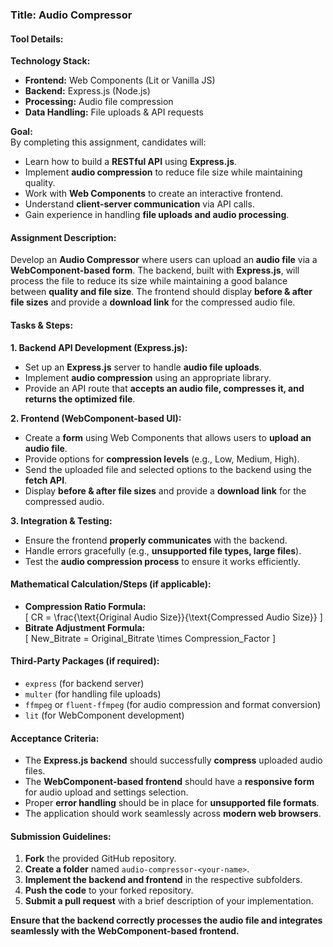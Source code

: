 ### **Title:** Audio Compressor  

#### **Tool Details:**  
**Technology Stack:**  
- **Frontend:** Web Components (Lit or Vanilla JS)  
- **Backend:** Express.js (Node.js)  
- **Processing:** Audio file compression  
- **Data Handling:** File uploads & API requests  

**Goal:**  
By completing this assignment, candidates will:  
- Learn how to build a **RESTful API** using **Express.js**.  
- Implement **audio compression** to reduce file size while maintaining quality.  
- Work with **Web Components** to create an interactive frontend.  
- Understand **client-server communication** via API calls.  
- Gain experience in handling **file uploads and audio processing**.  

#### **Assignment Description:**  
Develop an **Audio Compressor** where users can upload an **audio file** via a **WebComponent-based form**. The backend, built with **Express.js**, will process the file to reduce its size while maintaining a good balance between **quality and file size**. The frontend should display **before & after file sizes** and provide a **download link** for the compressed audio file.  

#### **Tasks & Steps:**  

**1. Backend API Development (Express.js):**  
- Set up an **Express.js** server to handle **audio file uploads**.  
- Implement **audio compression** using an appropriate library.  
- Provide an API route that **accepts an audio file, compresses it, and returns the optimized file**.  

**2. Frontend (WebComponent-based UI):**  
- Create a **form** using Web Components that allows users to **upload an audio file**.  
- Provide options for **compression levels** (e.g., Low, Medium, High).  
- Send the uploaded file and selected options to the backend using the **fetch API**.  
- Display **before & after file sizes** and provide a **download link** for the compressed audio.  

**3. Integration & Testing:**  
- Ensure the frontend **properly communicates** with the backend.  
- Handle errors gracefully (e.g., **unsupported file types, large files**).  
- Test the **audio compression process** to ensure it works efficiently.  

#### **Mathematical Calculation/Steps (if applicable):**  
- **Compression Ratio Formula:**  
  \[ CR = \frac{\text{Original Audio Size}}{\text{Compressed Audio Size}} \]  
- **Bitrate Adjustment Formula:**  
  \[ New\_Bitrate = Original\_Bitrate \times Compression\_Factor \]  

#### **Third-Party Packages (if required):**  
- `express` (for backend server)  
- `multer` (for handling file uploads)  
- `ffmpeg` or `fluent-ffmpeg` (for audio compression and format conversion)  
- `lit` (for WebComponent development)  

#### **Acceptance Criteria:**  
- The **Express.js backend** should successfully **compress** uploaded audio files.  
- The **WebComponent-based frontend** should have a **responsive form** for audio upload and settings selection.  
- Proper **error handling** should be in place for **unsupported file formats**.  
- The application should work seamlessly across **modern web browsers**.  

#### **Submission Guidelines:**  
1. **Fork** the provided GitHub repository.  
2. **Create a folder** named `audio-compressor-<your-name>`.  
3. **Implement the backend and frontend** in the respective subfolders.  
4. **Push the code** to your forked repository.  
5. **Submit a pull request** with a brief description of your implementation.  

**Ensure that the backend correctly processes the audio file and integrates seamlessly with the WebComponent-based frontend.**  

